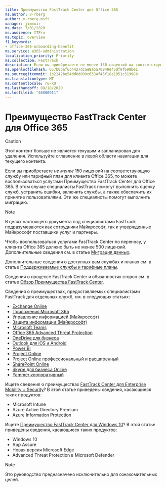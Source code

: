 ```yaml
---
title: Преимущество FastTrack Center для Office 365
ms.author: v-rberg
author: v-rberg-msft
manager: jimmuir
ms.date: 7/01/2020
ms.audience: ITPro
ms.topic: overview
f1_keywords:
- office-365-onboarding-benefit
ms.service: o365-administration
localization_priority: Priority
ms.collection: FastTrack
description: Если вы приобретаете не менее 150 лицензий на соответствующую службу или тарифный план для клиента Office 365, то можете воспользоваться услугами Преимущество FastTrack Center для Office 365. В этом случае специалисты FastTrack помогут выполнить оценку служб, устранить ошибки, включить службы, а также обеспечить их принятие пользователями. Эти же специалисты помогут выполнить миграцию.
ms.openlocfilehash: 657b0baf6c4427dcae8aba70949e45df9f690be1
ms.sourcegitcommit: 1b2242be54dd0d000c6384f45f18e1951c31998b
ms.translationtype: MT
ms.contentlocale: ru-RU
ms.lasthandoff: 08/18/2020
ms.locfileid: "46800911"
---
```

# <a name="fasttrack-center-benefit-for-office-365"></a>Преимущество FastTrack Center для Office 365

> [!CAUTION]
> Этот контент больше не является текущим и запланирован для удаления. Используйте оглавление в левой области навигации для текущего контента.

Если вы приобретаете *не менее* 150 лицензий на соответствующую службу или тарифный план для клиента Office 365, то можете воспользоваться услугами Преимущество FastTrack Center для Office 365. В этом случае специалисты FastTrack помогут выполнить оценку служб, устранить ошибки, включить службы, а также обеспечить их принятие пользователями. Эти же специалисты помогут выполнить миграцию. 
  
> [!NOTE]
> В целях настоящего документа под специалистами FastTrack подразумеваются как сотрудники Майкрософт, так и утвержденные Майкрософт поставщики услуг и партнеры. 
  
Чтобы воспользоваться услугами FastTrack Center по переносу, у клиента Office 365 должно быть не менее 500 лицензий. Дополнительные сведения см. в статье [Миграция данных](O365-data-migration.md).
  
Дополнительные сведения о доступных вам службах и планах см. в статье [Поддерживаемые службы и тарифные планы](M365-eligible-services-and-plans.md).
  
Сведения о процессе FastTrack Center и обязанностях сторон см. в статье [Обзор Преимущества FastTrack Center](O365-fasttrack-benefit-overview.md).

Сведения о преимуществах, предоставляемых специалистами FastTrack для отдельных служб, см. в следующих статьях:

- [Exchange Online](O365-fasttrack-responsibilities.md#exchange-online)
- [Приложения Microsoft 365](O365-fasttrack-responsibilities.md#microsoft-365-apps)
- [Управление информацией (Майкрософт)](O365-fasttrack-responsibilities.md#microsoft-information-governance)
- [Защита информации (Майкрософт)](O365-fasttrack-responsibilities.md#microsoft-information-protection)
- [Microsoft Teams](O365-fasttrack-responsibilities.md#microsoft-teams)
- [Office 365 Advanced Threat Protection](O365-fasttrack-responsibilities.md#office-365-advanced-threat-protection)
- [OneDrive для бизнеса](O365-fasttrack-responsibilities.md#onedrive-for-business)
- [Outlook для iOS и Android](O365-fasttrack-responsibilities.md#outlook-for-ios-and-android)
- [Power BI](O365-fasttrack-responsibilities.md#power-bi)
- [Project Online](O365-fasttrack-responsibilities.md#project-online)
- [Project Online профессиональный и расширенный](O365-fasttrack-responsibilities.md#project-online-professional-and-project-online-premium)
- [SharePoint Online](O365-fasttrack-responsibilities.md#sharepoint-online)
- [Skype для бизнеса Online](O365-fasttrack-responsibilities.md#skype-for-business-online)
- [Yammer корпоративный](O365-fasttrack-responsibilities.md#yammer-enterprise)
  
Ищете сведения о преимуществах [FastTrack Center для Enterprise Mobility + Security](EMS-fasttrack-benefit-for-EMS.md)? В этой статье приведены сведения, касающиеся таких продуктов:
  
- Microsoft Intune
- Azure Active Directory Premium 
- Azure Information Protection

Ищете [Преимущество FastTrack Center для Windows 10](Win-10-fasttrack-benefit-for-Windows-10.md)? В этой статье приведены сведения, касающиеся таких продуктов:

- Windows 10
- App Assure
- Новая версия Microsoft Edge
- Advanced Threat Protection в Microsoft Defender
    
> [!NOTE]
> Это руководство предназначено исключительно для ознакомительных целей. 

